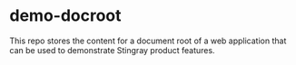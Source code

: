 demo-docroot
============

This repo stores the content for a document root of a web application that can be used to demonstrate Stingray product features.
